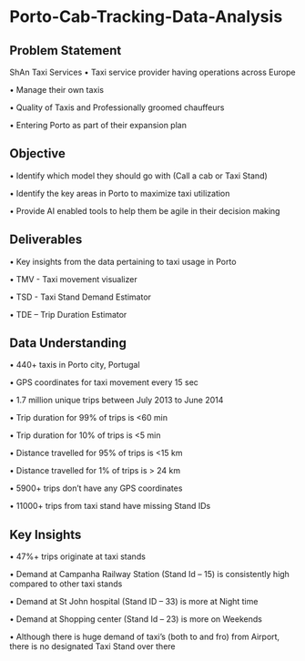 # Porto-Cab-Tracking-Data-Analysis
## Problem Statement
ShAn Taxi Services
•	Taxi service provider having operations across Europe

•	Manage their own taxis

•	Quality of Taxis and Professionally groomed chauffeurs

•	Entering Porto as part of their expansion plan

## Objective
•	Identify which model they should go with (Call a cab or Taxi Stand)

•	Identify the key areas in Porto to maximize taxi utilization

•	Provide AI enabled tools to help them be agile in their decision making

## Deliverables
•	Key insights from the data pertaining to taxi usage in Porto

•	TMV - Taxi movement visualizer

•	TSD - Taxi Stand Demand Estimator

•	TDE – Trip Duration Estimator

## Data Understanding
  •	440+ taxis in Porto city, Portugal
  
  •	GPS coordinates for taxi movement every 15 sec 
  
  •	1.7 million unique trips between July 2013 to June 2014
  
  •	Trip duration for 99% of trips is <60 min
  
  •	Trip duration for 10% of trips is <5 min
  
  •	Distance travelled for 95% of trips is  <15 km
  
  •	Distance travelled for 1% of trips is > 24 km
  
  •	5900+ trips don’t have any GPS coordinates
  
  •	11000+ trips from taxi stand have missing Stand IDs


## Key Insights

•	47%+ trips originate at taxi stands 

•	Demand at Campanha Railway Station (Stand Id – 15) is consistently high compared to other taxi stands

•	Demand at St John hospital (Stand ID – 33) is more at Night time

•	Demand at Shopping center (Stand Id – 23) is more on Weekends

•	Although there is huge demand of taxi’s (both to and fro) from Airport, there is no designated Taxi Stand over there
